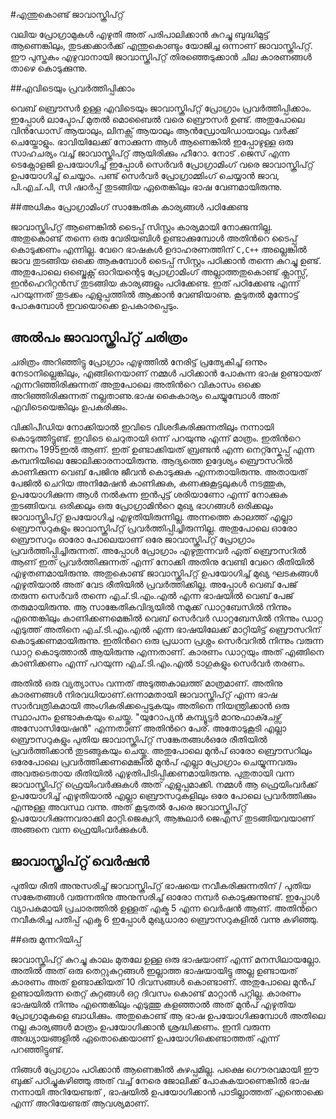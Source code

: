 ﻿#എന്തുകൊണ്ട് ജാവാസ്ക്രിപ്റ്റ്

വലിയ പ്രോഗ്രാമുകള്‍ എഴുതി അത് പരിപാലിക്കാന്‍ കുറച്ചു ബുദ്ധിമുട്ട് ആണെങ്കിലും,  തുടക്കക്കാര്‍ക്ക് എന്തുകൊണ്ടും യോജിച്ച ഒന്നാണ് ജാവാസ്ക്രിപ്റ്റ്.  ഈ പുസ്തകം എഴുവാനായി ജാവാസ്ക്രിപ്റ്റ് തിരഞ്ഞെടുക്കാന്‍ ചില കാരണങ്ങള്‍ താഴെ കൊടുക്കുന്നു.

##എവിടെയും പ്രവര്‍ത്തിപ്പിക്കാം

വെബ്‌ ബ്രൌസര്‍ ഉള്ള എവിടെയും ജാവാസ്ക്രിപ്റ്റ് പ്രോഗ്രാം പ്രവര്‍ത്തിപ്പിക്കാം. ഇപ്പോള്‍ ലാപ്ടോപ് മുതല്‍ മൊബൈല്‍ വരെ ബ്രൌസര്‍ ഉണ്ട്. അതുപോലെ വിന്‍ഡോസ്‌ ആയാലും, ലിനക്സ്‌ ആയാലും ആന്‍ഡ്രോയിഡായാലും വര്‍ക്ക്‌ ചെയ്തോളും.
ഭാവിയിലേക്ക് നോക്കുന്ന ആള്‍ ആണെങ്കില്‍ ഇപ്പോഴുള്ള ഒരു സാഹചര്യം വച്ച് ജാവാസ്ക്രിപ്റ്റ് ആയിരിക്കും ഹീറോ. നോട്‌ .ജെസ് എന്ന ടെക്നോളജി ഉപയോഗിച്ച് ഇപ്പോള്‍ സെര്‍വര്‍ പ്രോഗ്രാമിംഗ് വരെ ജാവാസ്ക്രിപ്റ്റ് ഉപയോഗിച്ച് ചെയ്യാം. പണ്ട് സെര്‍വര്‍ പ്രോഗ്രാമ്മിംഗ് ചെയ്യാന്‍ ജാവ, പി.എച്.പി, സി ഷാര്‍പ്പ് തുടങ്ങിയ  ഏതെങ്കിലും ഭാഷ വേണമായിരുന്നു.

##അധികം പ്രോഗ്രാമിംഗ് സാങ്കേതിക കാര്യങ്ങള്‍ പഠിക്കേണ്ട

ജാവാസ്ക്രിപ്റ്റ് ആണെങ്കില്‍ ടൈപ്പ് സിസ്റ്റം കാര്യമായി നോക്കുന്നില്ല. അതുകൊണ്ട് തന്നെ ഒരു വേരിയബിള്‍ ഉണ്ടാക്കുമ്പോള്‍ അതിന്‍റെ ടൈപ്പ് കൊടുക്കണം എന്നില്ല. വേറെ ഭാഷകള്‍ ഉദാഹരണത്തിന് `C,C++` അല്ലെങ്കില്‍ ജാവ തുടങ്ങിയ ഒക്കെ ആകുമ്പോള്‍ ടൈപ്പ് സിസ്റ്റം പഠിക്കാന്‍ തന്നെ കുറച്ചു ഉണ്ട്. അതുപോലെ ഒബ്ജെക്റ്റ് ഓറിയന്റെടു പ്രോഗ്രാമിംഗ് അല്ലാത്തതുകൊണ്ട് ക്ലാസ്സ്‌, ഇന്‍ഹെറിറ്റന്‍സ് തുടങ്ങിയ കാര്യങ്ങളും പഠിക്കേണ്ട. ഇത് പഠിക്കേണ്ട എന്ന് പറയുന്നത് തുടക്കം എളുപ്പത്തില്‍ ആക്കാന്‍ വേണ്ടിയാണു. കൂടുതല്‍ മുന്നോട്ട് പോകുമ്പോള്‍ ഇവയൊക്കെ ഉപകാരപ്പെടും.

## അല്‍പം ജാവാസ്ക്രിപ്റ്റ് ചരിത്രം

ചരിത്രം അറിഞ്ഞിട്ടു പ്രോഗ്രാം എഴുത്തില്‍ നേരിട്ട് പ്രത്യേകിച്ച് ഒന്നും നേടാനില്ലെങ്കിലും, എങ്ങിനെയാണ്‌ നമ്മള്‍ പഠിക്കാന്‍ പോകുന്ന ഭാഷ ഉണ്ടായത് എന്നറിഞ്ഞിരിക്കുന്നത് അതുപോലെ അതിന്‍റെ വികാസം ഒക്കെ അറിഞ്ഞിരിക്കുന്നത് നല്ലതാണു.ഭാഷ കൈകാര്യം ചെയ്യുമ്പോള്‍ അത് എവിടെയെങ്കിലും ഉപകരിക്കും.

വിക്കിപീഡിയ നോക്കിയാല്‍ ഇവിടെ വിശദീകരിക്കുന്നതിലും നന്നായി കൊടുത്തിട്ടുണ്ട്. ഇവിടെ ചെറുതായി ഒന്ന് പറയുന്നു എന്ന് മാത്രം.
ഇതിന്‍റെ ജനനം 1995ഇല്‍ ആണ്. ഇത് ഉണ്ടാക്കിയത് ബ്രണ്ടന്‍ എന്ന നെറ്റ്സ്കേപ്പ് എന്ന കമ്പനിയിലെ ജോലിക്കാരനായിരുന്നു. ആദ്യത്തെ ഉദ്ദേശ്യം ബ്രൌസറില്‍ കാണിക്കുന്ന വെബ്‌ പേജിനു ജീവന്‍ കൊടുക്കുക എന്നതായിരുന്നു. അതായത് പേജില്‍ ചെറിയ അനിമേഷന്‍ കാണിക്കുക, കണക്കുകൂട്ടലുകള്‍ നടത്തുക, ഉപയോഗിക്കുന്ന ആള്‍ നല്‍കുന്ന ഇന്‍പുട്ട് ശരിയാണോ എന്ന് നോക്കുക തുടങ്ങിയവ. ഒരിക്കലും ഒരു പ്രോഗ്രാമിന്‍റെ മുഖ്യ ഭാഗങ്ങള്‍ ഒരിക്കലും ജാവാസ്ക്രിപ്റ്റ് ഉപയോഗിച്ച എഴുതിയിരുന്നില്ല. അന്നത്തെ കാലത്ത് എല്ലാ ബ്രൌസറുകളും ജാവാസ്ക്രിപ്റ്റ് പ്രവര്‍ത്തിപ്പിച്ചിരുന്നില്ല. അതുപോലെ ഓരോ ബ്രൌസറും ഓരോ പോലെയാണ് ഒരേ ജാവാസ്ക്രിപ്റ്റ് പ്രോഗ്രാം പ്രവര്‍ത്തിപ്പിച്ചിരുന്നത്. അപ്പോള്‍ പ്രോഗ്രാം എഴുതുന്നവര്‍ ഏത് ബ്രൌസറില്‍ ആണ് ഇത് പ്രവര്‍ത്തിക്കുന്നത് എന്ന് നോക്കി അതിനു വേണ്ടി വേറെ രീതിയില്‍ എഴുതണമായിരുന്നു. അതുകൊണ്ട് ജാവാസ്ക്രിപ്റ്റ് ഉപയോഗിച്ച് മുഖ്യ ഘടകങ്ങള്‍ എഴുതിയാല്‍ അത് വേട രീതിയില്‍ പ്രവര്‍ത്തിക്കില്ല. അപ്പോള്‍ വെബ്‌ പേജ് തരുന്ന സെര്‍വര്‍ തന്നെ എച്.ടി.എം.എല്‍ എന്ന ഭാഷയില്‍ വെബ്‌ പേജ് തരുമായിരുന്നു. ആ സാങ്കേതികവിദ്യയില്‍ നമുക്ക് ഡാറ്റബേസില്‍ നിന്നും എന്തെങ്കിലും കാണിക്കണമെങ്കില്‍ വെബ്‌ സെര്‍വര്‍ ഡാറ്റബേസില്‍ നിന്നും ഡാറ്റ എടുത്ത് അതിനെ എച്.ടി.എം.എല്‍ എന്ന ഭാഷയിലേക്ക് മാറ്റിയിട്ട് ബ്രൌസറിന് കൊടുക്കണമായിരുന്നു. ഇതിന്‍റെ ഒരു പ്രധാന പ്രശ്നം സെര്‍വറില്‍ നിന്നും വരുന്ന ഡാറ്റ കൊടുത്താല്‍ ആയിരുന്നു എന്നതാണ്. കാരണം ഡാറ്റയും അത് എങ്ങിനെ കാണിക്കണം എന്ന് പറയുന്ന എച്.ടി.എം.എല്‍ ടാഗുകളും സെര്‍വര്‍ തരണം. 

അതില്‍ ഒരു വ്യത്യാസം വന്നത് അടുത്തകാലത്ത് മാത്രമാണ്. അതിനു കാരണങ്ങള്‍ നിരവധിയാണ്.ഒന്നാമതായി ജാവാസ്ക്രിപ്റ്റ് എന്ന ഭാഷ സാര്‍വത്രികമായി അംഗികരിക്കപ്പെടുകയും അതിനെ നിയന്ത്രിക്കാന്‍ ഒരു സ്ഥാപനം ഉണ്ടാകുകയും ചെയ്തു. "യുറോപ്യന്‍ കമ്പ്യൂട്ടര്‍ മാനുഫാക്ചേഴ്സ് അസോസിയേഷന്‍" എന്നതാണ് അതിന്‍റെ പേര്. അതോടുകൂടി എല്ലാ ബ്രൌസറുകളും പുതിയ ജാവാസ്ക്രിപ്റ്റ് സങ്കേതങ്ങള്‍ഒരേ രീതിയില്‍ പ്രവര്‍ത്തിക്കാന്‍ തുടങ്ങുകയും ചെയ്തു. 
അതുപോലെ മുന്‍പ് ഓരോ ബ്രൌസറിലും ഒരേപോലെ പ്രവര്‍ത്തിക്കണമെങ്കില്‍ മുന്‍പ് എല്ലാ പ്രോഗ്രാം ചെയ്യുന്നവരും അവരുടെതായ രീതിയില്‍ എഴുതിപിടിപ്പിക്കണമായിരുന്നു. പുതുതായി വന്ന ജാവാസ്ക്രിപ്റ്റ് ഫ്രെയിംവര്‍ക്കുകള്‍ അത് എളുപ്പമാക്കി. നമ്മള്‍ ആ ഫ്രെയിംവര്‍ക്ക്‌ ഉപയോഗിച്ച് എഴുതിയാല്‍ എല്ലാ ബ്രൌസറുകളിലും ഒരേ പോലെ പ്രവര്‍ത്തിക്കും എന്നുള്ള അവസ്ഥ വന്നു. അത് കൂടുതല്‍ പേരെ ജാവാസ്ക്രിപ്റ്റ് ഉപയോഗിക്കുന്നവരാക്കി മാറ്റി.ജെക്വറി, ആങ്കുലാര്‍ ജെഎസ് തുടങ്ങിയവയാണ് അങ്ങനെ വന്ന ഫ്രെയിംവര്‍ക്കുകള്‍.

## ജാവാസ്ക്രിപ്റ്റ് വെര്‍ഷന്‍

പുതിയ രീതി അനുസരിച്ച് ജാവാസ്ക്രിപ്റ്റ് ഭാഷയെ നവീകരിക്കുന്നതിന് / പുതിയ സങ്കേതങ്ങള്‍ വരുന്നതിനു അനുസരിച്ച് ഓരോ നമ്പര്‍ കൊടുക്കുന്നുണ്ട്. ഇപ്പോള്‍ വ്യാപകമായി പ്രചാരത്തില്‍ ഉള്ളത് എക്മ 5 എന്ന വെര്‍ഷന്‍ ആണ്. അതിന്‍റെ നവീകരിച്ച പതിപ്പ് എക്മ 6 ഇപ്പോള്‍ മുഖ്യധാരാ ബ്രൌസറുകളില്‍ വന്നു കഴിഞ്ഞു.  

##ഒരു മുന്നറിയിപ്പ്

ജാവാസ്ക്രിപ്റ്റ് കുറച്ചു കാലം മുതലേ ഉള്ള ഒരു ഭാഷയാണ് എന്ന് മനസിലായല്ലോ. അതില്‍ അത് ഒരു തെറ്റുകുറ്റങ്ങള്‍ ഇല്ലാത്ത ഭാഷയായിട്ടു അല്ല  ഉണ്ടായത് കാരണം അത് ഉണ്ടാക്കിയത് 10 ദിവസങ്ങള്‍ കൊണ്ടാണ്. അതുപോലെ മുന്‍പ് ഉണ്ടായിരുന്ന തെറ്റ് കുറ്റങ്ങള്‍ ഒറ്റ ദിവസം കൊണ്ട് മാറ്റാന്‍ പറ്റില്ല. കാരണം ഭാഷയില്‍ നിന്നും എന്തെങ്കിലും എടുത്തു കളഞ്ഞാല്‍ അത് മുന്‍പ് എഴുതിയ പ്രോഗ്രാമുകളെ ബാധിക്കും. അതുകൊണ്ട് ആ ഭാഷ ഉപയോഗിക്കുമ്പോള്‍ അതിലെ നല്ല കാര്യങ്ങള്‍ മാത്രം ഉപയോഗിക്കാന്‍ ശ്രദ്ധിക്കണം.  ഇനി വരുന്ന അദ്ധ്യായങ്ങളില്‍ ഏതൊക്കെയാണ് ഉപയോഗിക്കെണ്ടാത്തത് എന്ന് പറഞ്ഞിട്ടുണ്ട്.

നിങ്ങള്‍ പ്രോഗ്രാം പഠിക്കാന്‍ ആണെങ്കില്‍ കുഴപ്പമില്ല. പക്ഷെ ഗൌരവമായി ഈ ബുക്ക് പഠിച്ചുകഴിഞ്ഞു അത് വച്ച് നേരെ ജോലിക്ക് പോകുകയാണെങ്കില്‍ ഭാഷ നന്നായി അറിയേണ്ടത് , ഭാഷയില്‍ ഉപയോഗിക്കാന്‍ പാടില്ലാത്തത് എന്തൊക്കെ എന്ന് അറിയേണ്ടത് ആവശ്യമാണ്.